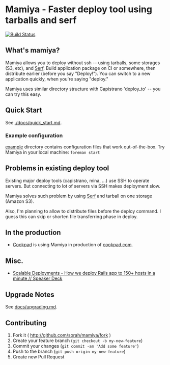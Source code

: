 # Mamiya - Faster deploy tool using tarballs and serf

[![Build Status](https://travis-ci.org/sorah/mamiya.png?branch=master)](https://travis-ci.org/sorah/mamiya)

## What's mamiya?

Mamiya allows you to deploy without ssh -- using tarballs, some storages (S3, etc), and [Serf](http://www.serfdom.io/).
Build application package on CI or somewhere, then distribute earlier (before you say "Deploy!"). You can switch to a new application quickly, when you're saying "deploy."

Mamiya uses similar directory structure with Capistrano 'deploy_to' -- you can try this easy.

## Quick Start

See [./docs/quick_start.md](./docs/quick_start.md).

### Example configuration

[example](./example) directory contains configuration files that work out-of-the-box.
Try Mamiya in your local machine: `foreman start`

## Problems in existing deploy tool

Existing major deploy tools (capistrano, mina, ...) use SSH to operate servers.
But connecting to lot of servers via SSH makes deployment slow.

Mamiya solves such problem by using [Serf](http://www.serfdom.io/) and tarball on one storage (Amazon S3).

Also, I'm planning to allow to distribute files before the deploy command. I guess this can skip or shorten
file transferring phase in deploy.

## In the production

- [Cookpad](https://info.cookpad.com/en) is using Mamiya in production of [cookpad.com](http://cookpad.com).

## Misc.

- [Scalable Deployments - How we deploy Rails app to 150+ hosts in a minute // Speaker Deck](https://speakerdeck.com/sorah/scalable-deployments-how-we-deploy-rails-app-to-150-plus-hosts-in-a-minute)

## Upgrade Notes

See [docs/upgrading.md](./docs/upgrading.md).

## Contributing

1. Fork it ( http://github.com/sorah/mamiya/fork )
2. Create your feature branch (`git checkout -b my-new-feature`)
3. Commit your changes (`git commit -am 'Add some feature'`)
4. Push to the branch (`git push origin my-new-feature`)
5. Create new Pull Request
